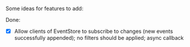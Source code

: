 Some ideas for features to add:



Done:

- [x] Allow clients of EventStore to subscribe to changes (new events successfully appended); no filters should be applied; async callback
